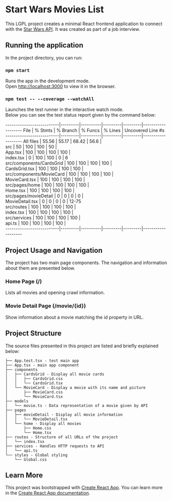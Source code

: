 # Start Wars Movies List
This LGPL project creates a minimal React frontend application to connect with the [Star Wars API](https://swapi.dev/).
It was created as part of a job interview.


## Running the application

In the project directory, you can run:

### `npm start`
Runs the app in the development mode.\
Open [http://localhost:3000](http://localhost:3000) to view it in the browser.

### `npm test -- --coverage --watchAll`
Launches the test runner in the interactive watch mode.\
Below you can see the test status report given by the command below:

--------------------------|---------|----------|---------|---------|-------------------
File                      | % Stmts | % Branch | % Funcs | % Lines | Uncovered Line #s 
--------------------------|---------|----------|---------|---------|-------------------
All files                 |   55.56 |    55.17 |   68.42 |    56.6 |                   
 src                      |      50 |      100 |     100 |      50 |                   
  App.tsx                 |     100 |      100 |     100 |     100 |                   
  index.tsx               |       0 |      100 |     100 |       0 | 6                 
 src/components/CardsGrid |     100 |      100 |     100 |     100 |                   
  CardsGrid.tsx           |     100 |      100 |     100 |     100 |                   
 src/components/MovieCard |     100 |      100 |     100 |     100 |                   
  MovieCard.tsx           |     100 |      100 |     100 |     100 |                   
 src/pages/home           |     100 |      100 |     100 |     100 |                   
  Home.tsx                |     100 |      100 |     100 |     100 |                   
 src/pages/movieDetail    |       0 |        0 |       0 |       0 |                   
  MovieDetail.tsx         |       0 |        0 |       0 |       0 | 12-75             
 src/routes               |     100 |      100 |     100 |     100 |                   
  index.tsx               |     100 |      100 |     100 |     100 |                   
 src/services             |     100 |      100 |     100 |     100 |                   
  api.ts                  |     100 |      100 |     100 |     100 |                   
--------------------------|---------|----------|---------|---------|-------------------

## Project Usage and Navigation
The project has two main page components. The navigation and information about them are presented below.

### Home Page (/)
Lists all movies and opening crawl information.

### Movie Detail Page (/movie/{id})
Show information about a movie matching the id property in URL.

## Project Structure
The source files presented in this project are listed and briefly explained below:
```
├── App.test.tsx - test main app
├── App.tsx - main app component
├── components
│   ├── CardsGrid - Display all movie cards
│   │   ├── CardsGrid.css
│   │   └── CardsGrid.tsx
│   └── MovieCard - Display a movie with its name and picture
│       ├── MovieCard.css
│       └── MovieCard.tsx
├── models
│   └── movie.ts - Data representation of a movie given by API
├── pages
│   ├── movieDetail - Display all movie information
│   │   └── MovieDetail.tsx
│   └── home - Display all movies
│       ├── Home.css
│       └── Home.tsx
├── routes - Structure of all URLs of the project
│   └── index.tsx
├── services - Handles HTTP requests to API
│   └── api.ts
└── styles - Global styling
    └── Global.css
```


## Learn More
This project was bootstrapped with [Create React App](https://github.com/facebook/create-react-app).
You can learn more in the [Create React App documentation](https://facebook.github.io/create-react-app/docs/getting-started).
